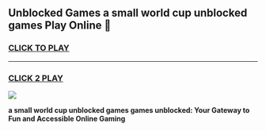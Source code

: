 
## Unblocked Games a small world cup unblocked games Play Online 👋
<h3>
<a href="https://news.freeplayer.one?title=a_small_world_cup_unblocked_games&ref=17F">CLICK TO PLAY</a></h3>
<hr>

<h3>
<a href="https://news.freeplayer.one?title=a_small_world_cup_unblocked_games&ref=17F">CLICK 2 PLAY</a>
  
</h3>

<a href="https://news.freeplayer.one?title=a_small_world_cup_unblocked_games&ref=17F/"><img src="https://clearcache.store/games.png"></a>


**a small world cup unblocked games games unblocked: Your Gateway to Fun and Accessible Online Gaming**

